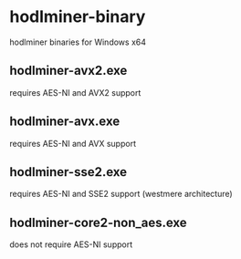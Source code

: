 # hodlminer-binary
hodlminer binaries for Windows x64

## hodlminer-avx2.exe
requires AES-NI and AVX2 support

## hodlminer-avx.exe
requires AES-NI and AVX support

## hodlminer-sse2.exe
requires AES-NI and SSE2 support (westmere architecture)

## hodlminer-core2-non_aes.exe
does not require AES-NI support


